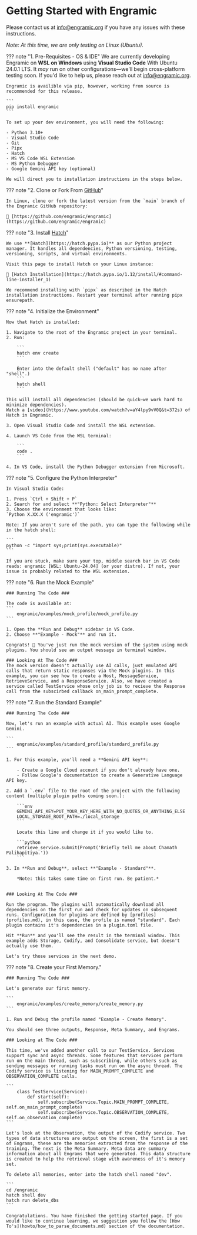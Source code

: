# Getting Started with Engramic

Please contact us at info@engramic.org if you have any issues with these instructions.

*Note: At this time, we are only testing on Linux (Ubuntu).*


??? note "1. Pre-Requisites - OS & IDE"
    We are currently developing Engramic on **WSL on Windows** using **Visual Studio Code** With Ubuntu 24.0.1 LTS. It *may* run on other configurations—we'll begin cross-platform testing soon. If you'd like to help us, please reach out at [info@engramic.org](mailto:info@engramic.org).

    Engramic is availible via pip, however, working from source is recommended for this release.

    ```
    pip install engramic
    ```

    To set up your dev environment, you will need the following:
    
    - Python 3.10+
    - Visual Studio Code
    - Git
    - Pipx
    - Hatch
    - MS VS Code WSL Extension
    - MS Python Debugger
    - Google Gemini API key (optional)

    We will direct you to installation instructions in the steps below.


??? note "2. Clone or Fork From [GitHub](https://github.com/engramic/engramic)"

    In Linux, clone or fork the latest version from the `main` branch of the Engramic GitHub repository:

    📎 [https://github.com/engramic/engramic](https://github.com/engramic/engramic)



??? note "3. Install [Hatch](https://hatch.pypa.io/1.12/install/#command-line-installer_1)"

    We use **[Hatch](https://hatch.pypa.io)** as our Python project manager. It handles all dependencies, Python versioning, testing, versioning, scripts, and virtual environments.

    Visit this page to install Hatch on your Linux instance:

    🔗 [Hatch Installation](https://hatch.pypa.io/1.12/install/#command-line-installer_1)

    We recommend installing with `pipx` as described in the Hatch installation instructions. Restart your terminal after running pipx ensurepath.

??? note "4. Initialize the Environment"

    Now that Hatch is installed:

    1. Navigate to the root of the Engramic project in your terminal.
    2. Run:

        ```
        hatch env create
        ```

        Enter into the default shell ("default" has no name after "shell".)
        ```
        hatch shell
        ```

    This will install all dependencies (should be quick—we work hard to minimize dependencies).
    Watch a [video](https://www.youtube.com/watch?v=aY4lpy9vV0Q&t=372s) of Hatch in Engramic.

    3. Open Visual Studio Code and install the WSL extension.

    4. Launch VS Code from the WSL terminal:

        ```
        code .
        ```

    4. In VS Code, install the Python Debugger extension from Microsoft.
    

??? note "5. Configure the Python Interpreter"

    In Visual Studio Code:

    1. Press `Ctrl + Shift + P`
    2. Search for and select **"Python: Select Interpreter"**
    3. Choose the environment that looks like:  
    `Python X.XX.X ('engramic')`

    Note: If you aren't sure of the path, you can type the following while in the hatch shell:

    ```
    python -c "import sys;print(sys.executable)"
    ```

    If you are stuck, make sure your top, middle search bar in VS Code reads: engramic [WSL: Ubuntu-24.04] (or your distro). If not, your issue is probably related to the WSL extension.

??? note "6. Run the Mock Example"

    ### Running The Code ###

    The code is available at:
    ```
        engramic/examples/mock_profile/mock_profile.py
    ```

    1. Open the **Run and Debug** sidebar in VS Code.
    2. Choose **"Example - Mock"** and run it.

    Congrats! 🎉 You've just run the mock version of the system using mock plugins. You should see an output message in terminal window.
    
    ### Looking At The Code ###
    The mock version doesn't actually use AI calls, just emulated API calls that return static responses via the Mock plugins. In this example, you can see how to create a Host, MessageService, RetrieveService, and a ResponseService. Also, we have created a service called TestService whose only job is to recieve the Response call from the subscirbed callback on_main_prompt_complete.


??? note "7. Run the Standard Example"

    ### Running The Code ###

    Now, let's run an example with actual AI. This example uses Google Gemini.

    ```
        engramic/examples/standard_profile/standard_profile.py
    ```
    
    1. For this example, you'll need a **Gemini API key**:

        - Create a Google Cloud account if you don't already have one.
        - Follow Google's documentation to create a Generative Language API key.

    2. Add a `.env` file to the root of the project with the following content (multiple plugin paths coming soon.):

        ```env
        GEMINI_API_KEY=PUT_YOUR_KEY_HERE_WITH_NO_QUOTES_OR_ANYTHING_ELSE
        LOCAL_STORAGE_ROOT_PATH=./local_storage
        ```

        Locate this line and change it if you would like to.

        ```python
        retrieve_service.submit(Prompt('Briefly tell me about Chamath Palihapitiya.'))
        ```

    3. In **Run and Debug**, select **"Example - Standard"**.

        *Note: this takes some time on first run. Be patient.*


    ### Looking At The Code ###
    
    Run the program. The plugins will automatically download all dependencies on the first run and check for updates on subsequent runs. Configuration for plugins are defined by [profiles](profiles.md), in this case, the profile is named "standard". Each plugin contains it's dependencies in a plugin.toml file.

    Hit **Run** and you'll see the result in the terminal window. This example adds Storage, Codify, and Consolidate service, but doesn't actually use them.
    
    Let's try those services in the next demo.

??? note "8. Create your First Memory."

    ### Running The Code ###

    Let's generate our first memory.

    ```
        engramic/examples/create_memory/create_memory.py
    ```

    1. Run and Debug the profile named "Example - Create Memory".

    You should see three outputs, Response, Meta Summary, and Engrams.

    ### Looking at The Code ###

    This time, we've added another call to our TestService. Services support sync and async threads. Some features that services perform run on the main thread, such as subscribing, while others such as sending messages or running tasks must run on the async thread. The Codify service is listening for MAIN_PROMPT_COMPLETE and OBSERVATION_COMPLETE calls.

    ```
        class TestService(Service):
            def start(self):
                self.subscribe(Service.Topic.MAIN_PROMPT_COMPLETE, self.on_main_prompt_complete)
                self.subscribe(Service.Topic.OBSERVATION_COMPLETE, self.on_observation_complete)
    ```

    Let's look at the Observation, the output of the Codify service. Two types of data structures are output on the screen, the first is a set of Engrams, these are the memories extracted from the response of the training. The next is the Meta Summary. Meta data are summary information about all Engrams that were generated. This data structure is created to help the retrieval stage with awareness of it's memory set.

    To delete all memories, enter into the hatch shell named "dev".

    ```
    cd /engramic
    hatch shell dev
    hatch run delete_dbs
    ```

    Congratulations. You have finished the getting started page. If you would like to continue learning, we suggestion you follow the [How To's](howto/how_to_parse_documents.md) section of the documentation.


    